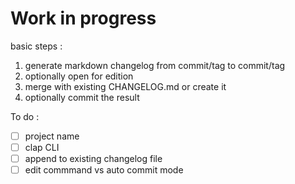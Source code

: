 # Work in progress

basic steps :
 1. generate markdown changelog from commit/tag to commit/tag 
 2. optionally open for edition
 3. merge with existing CHANGELOG.md or create it
 4. optionally commit the result

To do :
- [ ] project name
- [ ] clap CLI
- [ ] append to existing changelog file
- [ ] edit commmand vs auto commit mode

